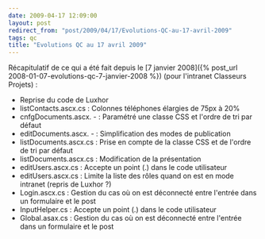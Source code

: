 ```yaml
---
date: 2009-04-17 12:09:00
layout: post
redirect_from: "post/2009/04/17/Evolutions-QC-au-17-avril-2009"
tags: qc
title: "Evolutions QC au 17 avril 2009"
---
```


Récapitulatif de ce qui a été fait depuis le [7 janvier
2008]({% post_url 2008-01-07-evolutions-qc-7-janvier-2008 %}) (pour l'intranet Classeurs Projets) :

* Reprise du code de Luxhor
* listContacts.ascx.cs : Colonnes téléphones élargies de 75px à 20%
* cnfgDocuments.ascx.  - : Paramétré une classe CSS et l'ordre de tri par
défaut
* editDocuments.ascx.  - : Simplification des modes de publication
* listDocuments.ascx.cs : Prise en compte de la classe CSS et de l'ordre
de tri par défaut
* listDocuments.ascx.cs : Modification de la présentation
* editUsers.ascx.cs : Accepte un point (.) dans le code utilisateur
* editUsers.ascx.cs : Limite la liste des rôles quand on est en mode
intranet (repris de Luxhor ?)
* Login.ascx.cs : Gestion du cas où on est déconnecté entre l'entrée
dans un formulaire et le post
* InputHelper.cs : Accepte un point (.) dans le code utilisateur
* Global.asax.cs : Gestion du cas où on est déconnecté entre l'entrée
dans un formulaire et le post
